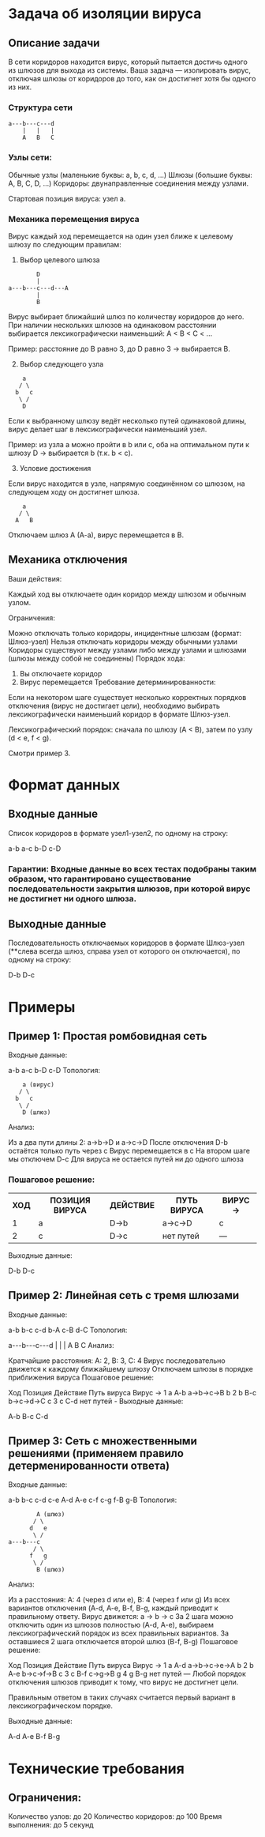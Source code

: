# Задача об изоляции вируса
## Описание задачи
В сети коридоров находится вирус, который пытается достичь одного из шлюзов для выхода из системы. Ваша задача — изолировать вирус, отключая шлюзы от коридоров до того, как он достигнет хотя бы одного из них.

### Структура сети

```
a---b---c---d
    |   |   |
    A   B   C
```

### Узлы сети:

Обычные узлы (маленькие буквы: a, b, c, d, ...)
Шлюзы (большие буквы: A, B, C, D, ...)
Коридоры: двунаправленные соединения между узлами.

Стартовая позиция вируса: узел a.

### Механика перемещения вируса
Вирус каждый ход перемещается на один узел ближе к целевому шлюзу по следующим правилам:

1. Выбор целевого шлюза

```
        D
        |
a---b---c---d---A
        |
        B   
```

Вирус выбирает ближайший шлюз по количеству коридоров до него. При наличии нескольких шлюзов на одинаковом расстоянии выбирается лексикографически наименьший: A < B < C < ...

Пример: расстояние до B равно 3, до D равно 3 → выбирается B.

2. Выбор следующего узла

```
    a
   / \
  b   c
   \ /
    D
```

Если к выбранному шлюзу ведёт несколько путей одинаковой длины, вирус делает шаг в лексикографически наименьший узел.

Пример: из узла a можно пройти в b или c, оба на оптимальном пути к шлюзу D → выбирается b (т.к. b < c).

3. Условие достижения

Если вирус находится в узле, напрямую соединённом со шлюзом, на следующем ходу он достигнет шлюза.

```
    a
   / \
  A   B
```

Отключаем шлюз A (A-a), вирус перемещается в B.

## Механика отключения
Ваши действия:

Каждый ход вы отключаете один коридор между шлюзом и обычным узлом.

Ограничения:

Можно отключать только коридоры, инцидентные шлюзам (формат: Шлюз-узел)
Нельзя отключать коридоры между обычными узлами
Коридоры существуют между узлами либо между узлами и шлюзами (шлюзы между собой не соединены)
Порядок хода:

1. Вы отключаете коридор
2. Вирус перемещается
Требование детерминированности:

Если на некотором шаге существует несколько корректных порядков отключения (вирус не достигает цели), необходимо выбирать лексикографически наименьший коридор в формате Шлюз-узел.

Лексикографический порядок: сначала по шлюзу (A < B), затем по узлу (d < e, f < g).

Смотри пример 3.

# Формат данных
## Входные данные
Список коридоров в формате узел1-узел2, по одному на строку:

a-b
a-c
b-D
c-D

### Гарантии: Входные данные во всех тестах подобраны таким образом, что гарантировано существование последовательности закрытия шлюзов, при которой вирус не достигнет ни одного шлюза.

## Выходные данные
Последовательность отключаемых коридоров в формате Шлюз-узел (**слева всегда шлюз, справа узел от которого он отключается), по одному на строку:

D-b
D-c
# Примеры
## Пример 1: Простая ромбовидная сеть
Входные данные:

a-b
a-c
b-D
c-D
Топология:

```
    a (вирус)
   / \
  b   c
   \ /
    D (шлюз)
```

Анализ:

Из a два пути длины 2: a→b→D и a→c→D
После отключения D-b остаётся только путь через c
Вирус перемещается в c
На втором шаге мы отключем D-c
Для вируса не остается путей ни до одного шлюза
### Пошаговое решение:

<table>
  <tr>
    <th>ХОД</th><th>ПОЗИЦИЯ ВИРУСА</th><th>ДЕЙСТВИЕ</th><th>ПУТЬ ВИРУСА</th><th>ВИРУС →</th>
  </tr>
  <tr>
    <td>1</td><td>a</td><td>D→b</td><td>a→c→D</td><td>c</td>
  </tr>
  <tr>
    <td>2</td><td>c</td><td>D→c</td><td>нет путей</td><td>—</td>
  </tr>
</table>

Выходные данные:

D-b
D-c
## Пример 2: Линейная сеть с тремя шлюзами
Входные данные:

a-b
b-c
c-d
b-A
c-B
d-C
Топология:

a---b---c---d
    |   |   |
    A   B   C
Анализ:

Кратчайшие расстояния: A: 2, B: 3, C: 4
Вирус последовательно движется к каждому ближайшему шлюзу
Отключаем шлюзы в порядке приближения вируса
Пошаговое решение:

Ход	Позиция	Действие	Путь вируса	Вирус →
1	a	A-b	a→b→c→B	b
2	b	B-c	b→c→d→C	c
3	c	C-d	нет путей	-
Выходные данные:

A-b
B-c
C-d
## Пример 3: Сеть с множественными решениями (применяем правило детерменированности ответа)
Входные данные:

a-b
b-c
c-d
c-e
A-d
A-e
c-f
c-g
f-B
g-B
Топология:

            A (шлюз)
           / \
          d   e
           \ /
    a---b---c
           / \
          f   g
           \ /
            B (шлюз)
Анализ:

Из a расстояния: A: 4 (через d или e), B: 4 (через f или g)
Из всех вариантов отключения (A-d, A-e, B-f, B-g, каждый приводит к правильному ответу.
Вирус движется: a → b → c
За 2 шага можно отключить один из шлюзов полностью (A-d, A-e), выбираем лексикографический порядок из всех правильных вариантов.
За оставшиеся 2 шага отключается второй шлюз (B-f, B-g)
Пошаговое решение:

Ход	Позиция	Действие	Путь вируса	Вирус →
1	a	A-d	a→b→c→e→A	b
2	b	A-e	b→c→f→B	c
3	c	B-f	c→g→B	g
4	g	B-g	нет путей	—
Любой порядок отключения шлюзов приводит к тому, что вирус не достигнет цели.

Правильным ответом в таких случаях считается первый вариант в лексикографическом порядке.

Выходные данные:

A-d
A-e
B-f
B-g
# Технические требования
## Ограничения:

Количество узлов: до 20
Количество коридоров: до 100
Время выполнения: до 5 секунд
